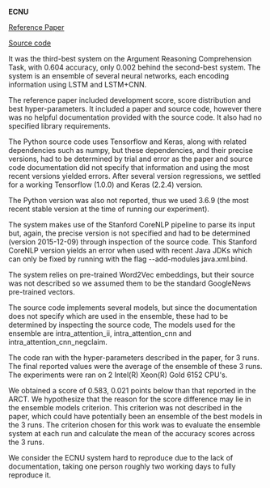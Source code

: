 **ECNU**

[Reference Paper](https://www.aclweb.org/anthology/S18-1184.pdf)

[Source code](https://github.com/rgtjf/SemEval2018-Task12)

It was the third-best system on the Argument Reasoning Comprehension Task, with 0.604 accuracy, only 0.002 behind the second-best system.
The system is an ensemble of several neural networks, each encoding information using LSTM and LSTM+CNN.

The reference paper included development score, score distribution and best hyper-parameters.
It included a paper and source code, however there was no helpful documentation provided with the source code. It also had no specified library requirements.

The Python source code uses Tensorflow  and Keras, along with related dependencies such as numpy, but these dependencies, and their precise versions, had to be determined by trial and error as the paper and source code documentation did not specify that information and using the most recent versions yielded errors.
After several version regressions, we settled for a working Tensorflow (1.0.0) and Keras (2.2.4) version.

The Python version was also not reported, thus we used 3.6.9 (the most recent stable version at the time of running our experiment).

The system makes use of the Stanford CoreNLP pipeline to parse its input but, again, the precise version is not specified and had to be determined (version 2015-12-09) through inspection of the source code.
This Stanford CoreNLP version yields an error when used with recent Java JDKs which can only be fixed by running with the flag --add-modules java.xml.bind.

The system relies on pre-trained Word2Vec embeddings, but their source was not described so we assumed them to be the standard GoogleNews pre-trained vectors.

The source code implements several models, but since the documentation does not specify which are used in the ensemble, these had to be determined by inspecting the source code, The models used for the ensemble are intra_attention_ii, intra_attention_cnn and intra_attention_cnn_negclaim.

The code ran with the hyper-parameters described in the paper, for 3 runs. The final reported values were the average of the ensemble of these 3 runs.
The experiments were ran on 2 Intel(R) Xeon(R) Gold 6152 CPU's.

We obtained a score of 0.583, 0.021 points below than that reported in the ARCT.
We hypothesize that the reason for the score difference may lie in the ensemble models criterion.
This criterion was not described in the paper, which could have potentially been an ensemble of the best models in the 3 runs. The criterion chosen for this work was to evaluate the ensemble system at each run and calculate the mean of the accuracy scores across the 3 runs.

We consider the ECNU system hard to reproduce due to the lack of documentation, taking one person roughly two working days to fully reproduce it.
